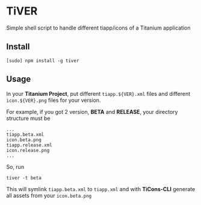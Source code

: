 # TiVER

Simple shell script to handle different tiapp/icons of a Titanium application

## Install

```
[sudo] npm install -g tiver
```

## Usage

In your **Titanium Project**, put different `tiapp.${VER}.xml` files and different `icon.${VER}.png` files for your version.

For example, if you got 2 version, **BETA** and **RELEASE**, your directory structure must be

```
...
tiapp.beta.xml
icon.beta.png
tiapp.release.xml
icon.release.png
...
```

So, run

```
tiver -t beta
```

This will symlink `tiapp.beta.xml` to `tiapp.xml` and with **TiCons-CLI** generate all assets from your `icon.beta.png`
